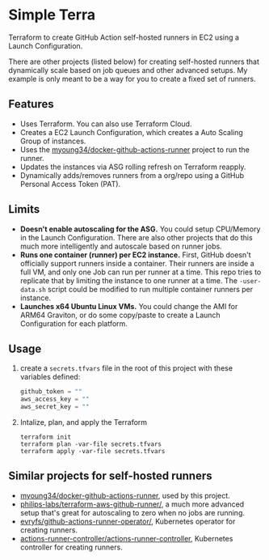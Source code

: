 # Simple Terra

Terraform to create GitHub Action self-hosted runners in EC2 using a Launch Configuration.

There are other projects (listed below) for creating self-hosted runners that dynamically scale based on job queues and other advanced setups. My example is only meant to be a way for you to create a fixed set of runners.

## Features

- Uses Terraform. You can also use Terraform Cloud.
- Creates a EC2 Launch Configuration, which creates a Auto Scaling Group of instances.
- Uses the [myoung34/docker-github-actions-runner](https://github.com/myoung34/docker-github-actions-runner) project to run the runner.
- Updates the instances via ASG rolling refresh on Terraform reapply.
- Dynamically adds/removes runners from a org/repo using a GitHub Personal Access Token (PAT).

## Limits

- **Doesn't enable autoscaling for the ASG.** You could setup CPU/Memory in the Launch Configuration. There are also other projects that do this much more intelligently and autoscale based on runner jobs.
- **Runs one container (runner) per EC2 instance.** First, GitHub doesn't officially support runners inside a container. Their runners are inside a full VM, and only one Job can run per runner at a time. This repo tries to replicate that by limiting the instance to one runner at a time. The `-user-data.sh` script could be modified to run multiple container runners per instance.
- **Launches x64 Ubuntu Linux VMs.** You could change the AMI for ARM64 Graviton, or do some copy/paste to create a Launch Configuration for each platform.

## Usage

1. create a `secrets.tfvars` file in the root of this project with these variables defined:

    ```terraform
    github_token = ""
    aws_access_key = ""
    aws_secret_key = ""
    ```

1. Intalize, plan, and apply the Terraform

    ```shell
    terraform init
    terraform plan -var-file secrets.tfvars
    terraform apply -var-file secrets.tfvars
    ```

## Similar projects for self-hosted runners

- [myoung34/docker-github-actions-runner](https://github.com/myoung34/docker-github-actions-runner), used by this project.
- [philips-labs/terraform-aws-github-runner/](https://github.com/philips-labs/terraform-aws-github-runner/), a much more advanced setup that's great for autoscaling to zero when no jobs are running.
- [evryfs/github-actions-runner-operator/](https://github.com/evryfs/github-actions-runner-operator/), Kubernetes operator for creating runners.
- [actions-runner-controller/actions-runner-controller](https://github.com/actions-runner-controller/actions-runner-controller), Kubernetes controller for creating runners.
